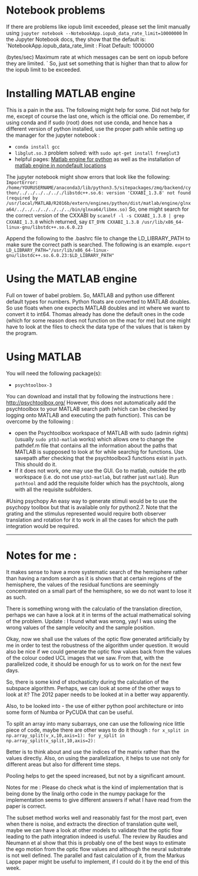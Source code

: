 # Notebook problems
If there are problems like iopub limit exceeded, please set the limit manually using
`jupyter notebook --NotebookApp.iopub_data_rate_limit=10000000`
In the Jupyter Notebook docs, they show that the default is:
`NotebookApp.iopub_data_rate_limit : Float
Default: 1000000

(bytes/sec) Maximum rate at which messages can be sent on iopub before they are limited.
`
So, just set something that is higher than that to allow for the iopub limit to be exceeded. 

# Installing MATLAB engine
This is a pain in the ass. The following might help for some. Did not help for me, except of course the last one, which is the official one. Do remember, if using conda and if sudo (root) does not use conda, and hence has a different version of python installed, use the proper path while setting up the manager for the jupyter notebook : 
- `conda install gcc`
- `libglut.so.3` problem solved: with `sudo apt-get install freeglut3`
- helpful pages: [Matlab engine for python](https://fr.mathworks.com/help/matlab/matlab_external/install-the-matlab-engine-for-python.html) as well as the installation of [matlab engine in nondefault locations](https://fr.mathworks.com/help/matlab/matlab_external/install-matlab-engine-api-for-python-in-nondefault-locations.html)

The jupyter notebook might show errors that look like the following:
`ImportError: /home/YOURUSERNAME/anaconda3/lib/python3.5/sitepackages/zmq/backend/cython/../../../../.././libstdc++.so.6: version 'CXXABI_1.3.8' not found (required by /usr/local/MATLAB/R2016b/extern/engines/python/dist/matlab/engine/glnxa64/../../../../../../../bin/glnxa64/libmx.so)`
So, one might search for the correct version of the CXXABI by
`scanelf -l -s CXXABI_1.3.8 | grep CXXABI_1.3.8`
which returned, say
`ET_DYN CXXABI_1.3.8 /usr/lib/x86_64-linux-gnu/libstdc++.so.6.0.23`

Append the following to the .bashrc file to change the LD_LIBRARY_PATH to make sure the correct path is searched. The following is an example. 
`export LD_LIBRARY_PATH="/usr/lib/x86_64-linux-gnu/libstdc++.so.6.0.23:$LD_LIBRARY_PATH"`

# Using the MATLAB engine
Full on tower of babel problem. So, MATLAB and python use different default types for numbers. Python floats are converted to MATLAB doubles. So use floats when one expects MATLAB doubles and int where we want to convert it to int64. Thomas already has done the default ones in the code (which for some reason does not function on the mac for me) but one might have to look at the files to check the data type of the values that is taken by the program.

# Using MATLAB
You will need the following package(s):
- `psychtoolbox-3`

You can download and install that by following the instructions here : http://psychtoolbox.org/
However, this does not automatically add the psychtoolbox to your MATLAB search path (which can be checked by logging onto MATLAB and executing the path function). This can be overcome by the following :
- open the Psychtoolbox workspace of MATLAB with sudo (admin rights) (usually `sudo ptb3-matlab` works) which allows one to change the pathdef.m file that contains all the information about the paths that MATLAB is suppposed to look at for while searchig for functions. Use savepath after checking that the psychtoolbox3 functions exist in `path`. This should do it. 
- If it does not work, one may use the GUI. Go to matlab, outside the ptb workspace (i.e. do not use `ptb3-matlab`, but rather just `matlab`). Run `pathtool` and add the requisite folder which has the psychtools, along with all the requisite subfolders.

#Using psychopy
An easy way to generate stimuli would be to use the psychopy toolbox but that is available only for python2.7. Note that the grating and the stimulus represented would require both observer translation and rotation for it to work in all the cases for which the path integration would be required. 

---------------------------------------------------------------------------------------------------------------------------------------------------

# Notes for me : 

It makes sense to have a more systematic search of the hemisphere rather than having a random search as it is shown that at certain regions of the hemisphere, the values of the residual functions are seemingly concentrated on a small part of the hemisphere, so we do not want to lose it as such.

There is something wrong with the calculatio of the translation direction, perhaps we can have a look at it in terms of the actual mathematical solving of the problem. Update : I found what was wrong, yay! I was using the wrong values of the sample velocity and the sample position.

Okay, now we shall use the values of the optic flow generated artificially by me in order to test the robustness of the algorithm under question. It would also be nice if we could generate the optic flow values back from the values of the colour coded UCL images that we saw. From that, with the parallelized code, it should be enough for us to work on for the next few days.

So, there is some kind of stochasticity during the calculation of the subspace algorithm. Perhaps, we can look at some of the other ways to look at it? The 2012 paper needs to be looked at in a better way apparently. 

Also, to be looked into - the use of either python pool architecture or into some form of Numba or PyCUDA that can be useful. 

To split an array into many subarrays, one can use the following nice little piece of code, maybe there are other ways to do it though :
`for x_split in np.array_split(v_x,10,axis=1):
	for y_split in np.array_split(x_split,10,axis=2):`

Better is to think about and use the indices of the matrix rather than the values directly. Also, on using the parallelization, it helps to use not only for different areas but also for different time steps. 	

Pooling helps to get the speed increased, but not by a significant amount.

Notes for me : Please do check what is the kind of implementation that is being done by the linalg ortho code in the numpy package for the implementation seems to give different answers if what I have read from the paper is correct. 

The subset method works well and reasonably fast for the most part, even when there is noise, and extracts the direction of translation quite well, maybe we can have a look at other models to validate that the optic flow leading to the path integration indeed is useful. The review by Raudies and Neumann et al show that this is probably one of the best ways to estimate the ego motion from the optic flow values and although the neural substrate is not well defined. The parallel and fast calculation of it, from the Markus Lappe paper might be useful to implement, if I could do it by the end of this week. 